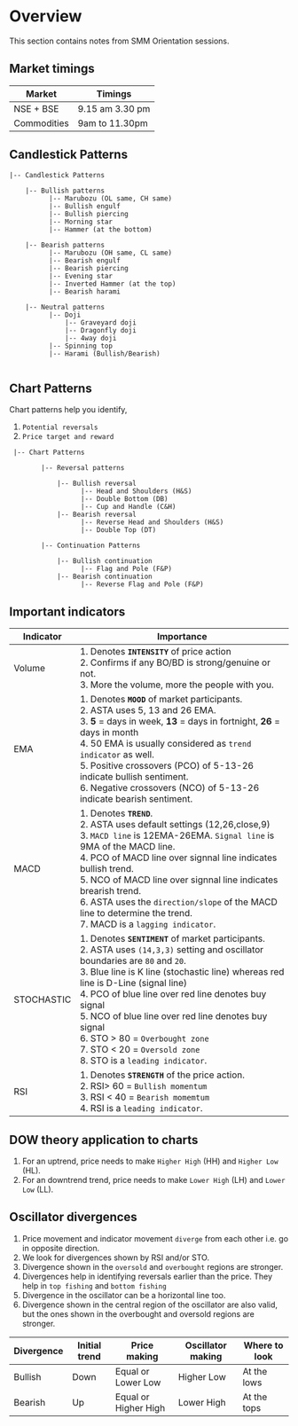 # Overview

This section contains notes from SMM Orientation sessions.

## Market timings

| Market | Timings |
|--|--|
| NSE + BSE | 9.15 am 3.30 pm |
| Commodities  | 9am to 11.30pm |

## Candlestick Patterns
```
|-- Candlestick Patterns

    |-- Bullish patterns
          |-- Marubozu (OL same, CH same)
          |-- Bullish engulf
          |-- Bullish piercing
          |-- Morning star
          |-- Hammer (at the bottom)
          
    |-- Bearish patterns
          |-- Marubozu (OH same, CL same)
          |-- Bearish engulf
          |-- Bearish piercing
          |-- Evening star
          |-- Inverted Hammer (at the top)
          |-- Bearish harami
          
    |-- Neutral patterns
          |-- Doji
              |-- Graveyard doji
              |-- Dragonfly doji
              |-- 4way doji
          |-- Spinning top
          |-- Harami (Bullish/Bearish)
          
```

## Chart Patterns

Chart patterns help you identify,

1.  `Potential reversals`
1.  `Price target and reward`

```
 |-- Chart Patterns

        |-- Reversal patterns

            |-- Bullish reversal
                  |-- Head and Shoulders (H&S)
                  |-- Double Bottom (DB)
                  |-- Cup and Handle (C&H)
            |-- Bearish reversal
                  |-- Reverse Head and Shoulders (H&S)
                  |-- Double Top (DT)

        |-- Continuation Patterns

            |-- Bullish continuation
                  |-- Flag and Pole (F&P)
            |-- Bearish continuation
                  |-- Reverse Flag and Pole (F&P)

```
## Important indicators

| Indicator | Importance |
|--|--|
| Volume  | 1. Denotes **`INTENSITY`**  of price action <br> 2. Confirms if any BO/BD is strong/genuine or not.<br>3. More the volume, more the people with you.|
| EMA | 1. Denotes **`MOOD`** of market participants. <br> 2. ASTA uses 5, 13 and 26 EMA. <br> 3. **5** = days in week, **13** = days in fortnight, **26** = days in month <br> 4. 50 EMA is usually considered as `trend indicator` as well. <br> 5. Positive crossovers (PCO) of 5-13-26 indicate bullish sentiment.<br> 6. Negative crossovers (NCO) of 5-13-26 indicate bearish sentiment.|
| MACD | 1. Denotes **`TREND`**. <br> 2. ASTA uses default settings (12,26,close,9) <br> 3. `MACD line` is 12EMA-26EMA. `Signal line` is 9MA of the MACD line. <br> 4. PCO of MACD line over signnal line indicates bullish trend.<br> 5. NCO of MACD line over signnal line indicates brearish trend. <br> 6. ASTA uses the `direction/slope` of the MACD line to determine the trend. <br> 7. MACD is a `lagging indicator`.|
| STOCHASTIC | 1. Denotes **`SENTIMENT`** of market participants.  <br> 2. ASTA uses `(14,3,3)` setting and oscillator boundaries are `80` and `20`. <br> 3. Blue line is K line (stochastic line) whereas red line is D-Line (signal line) <br> 4. PCO of blue line over red line denotes buy signal <br> 5. NCO of blue line over red line denotes buy signal <br> 6. STO > 80 = `Overbought zone` <br> 7. STO < 20 = `Oversold zone` <br> 8. STO is a `leading indicator`.|
| RSI| 1. Denotes **`STRENGTH`** of the price action. <br>2. RSI> 60 = `Bullish momentum` <br> 3. RSI < 40 = `Bearish momemtum` <br> 4. RSI is a `leading indicator`. |

## DOW theory application to charts

1. For an uptrend, price needs to make `Higher High` (HH) and `Higher Low` (HL).
1. For an downtrend trend, price needs to make `Lower High` (LH) and `Lower Low` (LL).

## Oscillator divergences

1. Price movement and indicator movement `diverge` from each other i.e. go in opposite direction.
1. We look for divergences  shown by RSI and/or STO.
1. Divergence shown in the `oversold` and `overbought` regions are stronger.
1. Divergences help in identifying reversals earlier than the price. They help in `top fishing` and `bottom fishing`
1. Divergence in the oscillator can be a horizontal line too.
1. Divergence shown in the central region of the oscillator are also valid, but the ones shown in the overbought and oversold regions are stronger.


| Divergence |  Initial trend | Price making  | Oscillator making  | Where to look |
|--|--|--|--|--|
| Bullish | Down | Equal or Lower Low  | Higher Low | At the lows |
| Bearish | Up | Equal or Higher High | Lower High | At the tops |

